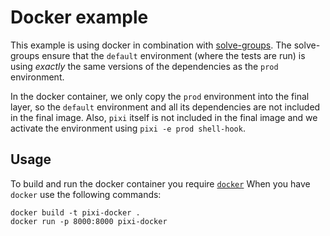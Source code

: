 # Docker example

This example is using docker in combination with [solve-groups](https://pixi.sh/latest/configuration/#the-environments-table).
The solve-groups ensure that the `default` environment (where the tests are run) is using *exactly* the same versions of the dependencies as the `prod` environment.

In the docker container, we only copy the `prod` environment into the final layer, so the `default` environment and all its dependencies are not included in the final image.
Also, `pixi` itself is not included in the final image and we activate the environment using `pixi -e prod shell-hook`.

## Usage

To build and run the docker container you require [`docker`](https://docs.docker.com/engine/install/)
When you have `docker` use the following commands:

```shell
docker build -t pixi-docker .
docker run -p 8000:8000 pixi-docker
```
